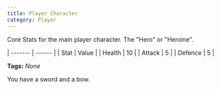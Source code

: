 ```yaml
---
title: Player Character
category: Player
---
```


Core Stats for the main player character. The "Hero" or "Heroine".

| ------- | ------ |
| Stat    | Value  |
| Health  | 10     |
| Attack  | 5      |
| Defence | 5      |

**Tags:** *None*

You have a sword and a bow. 
